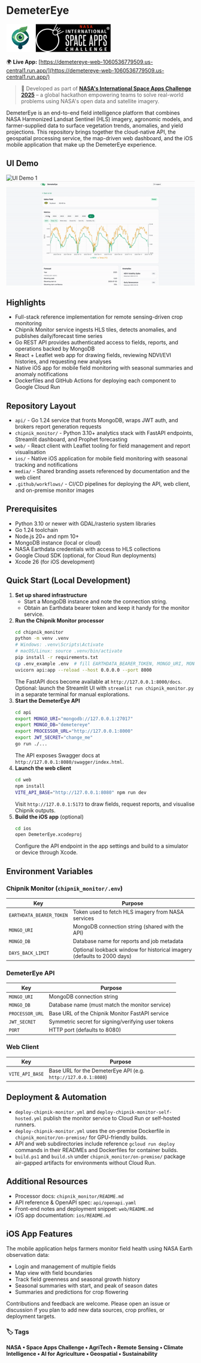 # DemeterEye

<img src="media/main_logo.png" alt="" width="75"/> <img src="media/space-challenge-bg.png" alt="" width="200"/>

🌍 **Live App:** [https://demetereye-web-1060536779509.us-central1.run.app/](https://demetereye-web-1060536779509.us-central1.run.app/)

> 🚀 Developed as part of [**NASA's International Space Apps Challenge 2025**](https://www.spaceappschallenge.org/2025/) – a global hackathon empowering teams to solve real-world problems using NASA's open data and satellite imagery.

DemeterEye is an end-to-end field intelligence platform that combines NASA Harmonized Landsat Sentinel (HLS) imagery, agronomic models, and farmer-supplied data to surface vegetation trends, anomalies, and yield projections. This repository brings together the cloud-native API, the geospatial processing service, the map-driven web dashboard, and the iOS mobile application that make up the DemeterEye experience.

## UI Demo

![UI Demo 1](./media/ui_demo1.gif)
![UI Demo 2](./media/ui_demo2.gif)

## Highlights

- Full-stack reference implementation for remote sensing-driven crop monitoring
- Chipnik Monitor service ingests HLS tiles, detects anomalies, and publishes daily/forecast time series
- Go REST API provides authenticated access to fields, reports, and operations backed by MongoDB
- React + Leaflet web app for drawing fields, reviewing NDVI/EVI histories, and requesting new analyses
- Native iOS app for mobile field monitoring with seasonal summaries and anomaly notifications
- Dockerfiles and GitHub Actions for deploying each component to Google Cloud Run

## Repository Layout

- `api/` - Go 1.24 service that fronts MongoDB, wraps JWT auth, and brokers report generation requests
- `chipnik_monitor/` - Python 3.10+ analytics stack with FastAPI endpoints, Streamlit dashboard, and Prophet forecasting
- `web/` - React client with Leaflet tooling for field management and report visualisation
- `ios/` - Native iOS application for mobile field monitoring with seasonal tracking and notifications
- `media/` - Shared branding assets referenced by documentation and the web client
- `.github/workflows/` - CI/CD pipelines for deploying the API, web client, and on-premise monitor images

## Prerequisites

- Python 3.10 or newer with GDAL/rasterio system libraries
- Go 1.24 toolchain
- Node.js 20+ and npm 10+
- MongoDB instance (local or cloud)
- NASA Earthdata credentials with access to HLS collections
- Google Cloud SDK (optional, for Cloud Run deployments)
- Xcode 26 (for iOS development)

## Quick Start (Local Development)

1. **Set up shared infrastructure**
   - Start a MongoDB instance and note the connection string.
   - Obtain an Earthdata bearer token and keep it handy for the monitor service.
2. **Run the Chipnik Monitor processor**
   ```bash
   cd chipnik_monitor
   python -m venv .venv
   # Windows: .venv\Scripts\Activate
   # macOS/Linux: source .venv/bin/activate
   pip install -r requirements.txt
   cp .env_example .env  # fill EARTHDATA_BEARER_TOKEN, MONGO_URI, MONGO_DB, DAYS_BACK_LIMIT
   uvicorn api:app --reload --host 0.0.0.0 --port 8000
   ```
   The FastAPI docs become available at `http://127.0.0.1:8000/docs`. Optional: launch the Streamlit UI with `streamlit run chipnik_monitor.py` in a separate terminal for manual explorations.
3. **Start the DemeterEye API**
   ```bash
   cd api
   export MONGO_URI="mongodb://127.0.0.1:27017"
   export MONGO_DB="demetereye"
   export PROCESSOR_URL="http://127.0.0.1:8000"
   export JWT_SECRET="change_me"
   go run ./...
   ```
   The API exposes Swagger docs at `http://127.0.0.1:8080/swagger/index.html`.
4. **Launch the web client**
   ```bash
   cd web
   npm install
   VITE_API_BASE="http://127.0.0.1:8080" npm run dev
   ```
   Visit `http://127.0.0.1:5173` to draw fields, request reports, and visualise Chipnik outputs.
5. **Build the iOS app** (optional)
   ```bash
   cd ios
   open DemeterEye.xcodeproj
   ```
   Configure the API endpoint in the app settings and build to a simulator or device through Xcode.

## Environment Variables

### Chipnik Monitor (`chipnik_monitor/.env`)

| Key                      | Purpose                                                                 |
| ------------------------ | ----------------------------------------------------------------------- |
| `EARTHDATA_BEARER_TOKEN` | Token used to fetch HLS imagery from NASA services                      |
| `MONGO_URI`              | MongoDB connection string (shared with the API)                         |
| `MONGO_DB`               | Database name for reports and job metadata                              |
| `DAYS_BACK_LIMIT`        | Optional lookback window for historical imagery (defaults to 2000 days) |

### DemeterEye API

| Key             | Purpose                                            |
| --------------- | -------------------------------------------------- |
| `MONGO_URI`     | MongoDB connection string                          |
| `MONGO_DB`      | Database name (must match the monitor service)     |
| `PROCESSOR_URL` | Base URL of the Chipnik Monitor FastAPI service    |
| `JWT_SECRET`    | Symmetric secret for signing/verifying user tokens |
| `PORT`          | HTTP port (defaults to 8080)                       |

### Web Client

| Key             | Purpose                                                        |
| --------------- | -------------------------------------------------------------- |
| `VITE_API_BASE` | Base URL for the DemeterEye API (e.g. `http://127.0.0.1:8080`) |

## Deployment & Automation

- `deploy-chipnik-monitor.yml` and `deploy-chipnik-monitor-self-hosted.yml` publish the monitor service to Cloud Run or self-hosted runners.
- `deploy-chipnik-monitor.yml` uses the on-premise Dockerfile in `chipnik_monitor/on-premise/` for GPU-friendly builds.
- API and web subdirectories include reference `gcloud run deploy` commands in their READMEs and Dockerfiles for container builds.
- `build.ps1` and `build.sh` under `chipnik_monitor/on-premise/` package air-gapped artifacts for environments without Cloud Run.

## Additional Resources

- Processor docs: `chipnik_monitor/README.md`
- API reference & OpenAPI spec: `api/openapi.yaml`
- Front-end notes and deployment snippet: `web/README.md`
- iOS app documentation: `ios/README.md`

## iOS App Features

The mobile application helps farmers monitor field health using NASA Earth observation data:
- Login and management of multiple fields
- Map view with field boundaries
- Track field greenness and seasonal growth history
- Seasonal summaries with start, and peak of season dates
- Summaries and predictions for crop flowering

Contributions and feedback are welcome. Please open an issue or discussion if you plan to add new data sources, crop profiles, or deployment targets.

### 🏷️ Tags

**NASA • Space Apps Challenge • AgriTech • Remote Sensing • Climate Intelligence • AI for Agriculture • Geospatial • Sustainability**
